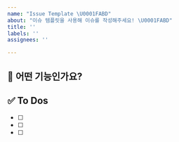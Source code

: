```yaml
---
name: "Issue Template \U0001FABD"
about: "이슈 템플릿을 사용해 이슈를 작성해주세요! \U0001FABD"
title: ''
labels: ''
assignees: ''

---
```


## 💚 어떤 기능인가요?

## ✅ To Dos

- [ ]
- [ ]
- [ ]
